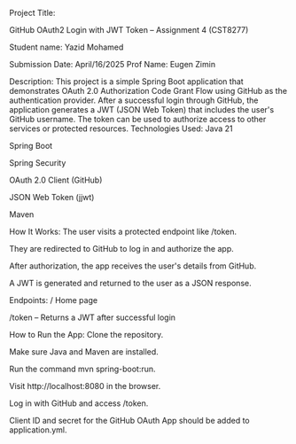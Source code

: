 Project Title:

 GitHub OAuth2 Login with JWT Token – Assignment 4 (CST8277)
 
Student name:
 Yazid Mohamed
 
 Submission Date: April/16/2025
 Prof Name: Eugen Zimin
 
Description:
 This project is a simple Spring Boot application that demonstrates OAuth 2.0 Authorization Code Grant Flow using GitHub as the authentication provider. After a successful login through GitHub, the application generates a JWT (JSON Web Token) that includes the user's GitHub username. The token can be used to authorize access to other services or protected resources.
Technologies Used:
Java 21


Spring Boot


Spring Security


OAuth 2.0 Client (GitHub)


JSON Web Token (jjwt)


Maven


How It Works:
The user visits a protected endpoint like /token.


They are redirected to GitHub to log in and authorize the app.


After authorization, the app receives the user's details from GitHub.


A JWT is generated and returned to the user as a JSON response.


Endpoints:
/  Home page


/token – Returns a JWT after successful login


How to Run the App:
Clone the repository.


Make sure Java and Maven are installed.


Run the command mvn spring-boot:run.


Visit http://localhost:8080 in the browser.


Log in with GitHub and access /token.

 Client ID and secret for the GitHub OAuth App should be added to application.yml.

